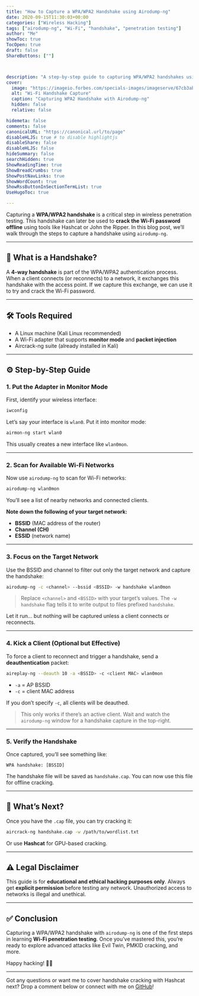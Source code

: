 ```yaml
---
title: "How to Capture a WPA/WPA2 Handshake using Airodump-ng"
date: 2020-09-15T11:30:03+00:00
categories: ["Wireless Hacking"]
tags: ["airodump-ng", "Wi-Fi", "handshake", "penetration testing"]
author: "Me"
showToc: true
TocOpen: true
draft: false
ShareButtons: [""]



description: "A step-by-step guide to capturing WPA/WPA2 handshakes using airodump-ng for Wi-Fi penetration testing."
cover:
  image: "https://imageio.forbes.com/specials-images/imageserve/67cb3ab783e449ab2f772894/0x0.jpg"
  alt: "Wi-Fi Handshake Capture"
  caption: "Capturing WPA2 Handshake with Airodump-ng"
  hidden: false
  relative: false

hidemeta: false
comments: false
canonicalURL: "https://canonical.url/to/page"
disableHLJS: true # to disable highlightjs
disableShare: false
disableHLJS: false
hideSummary: false
searchHidden: true
ShowReadingTime: true
ShowBreadCrumbs: true
ShowPostNavLinks: true
ShowWordCount: true
ShowRssButtonInSectionTermList: true
UseHugoToc: true

---
```


Capturing a **WPA/WPA2 handshake** is a critical step in wireless penetration testing. This handshake can later be used to **crack the Wi-Fi password offline** using tools like Hashcat or John the Ripper. In this blog post, we’ll walk through the steps to capture a handshake using `airodump-ng`.

---

## 🧠 What is a Handshake?

A **4-way handshake** is part of the WPA/WPA2 authentication process. When a client connects (or reconnects) to a network, it exchanges this handshake with the access point. If we capture this exchange, we can use it to try and crack the Wi-Fi password.

---

## 🛠️ Tools Required

- A Linux machine (Kali Linux recommended)
- A Wi-Fi adapter that supports **monitor mode** and **packet injection**
- Aircrack-ng suite (already installed in Kali)

---

## ⚙️ Step-by-Step Guide

### 1. Put the Adapter in Monitor Mode

First, identify your wireless interface:

```bash
iwconfig
```

Let’s say your interface is `wlan0`. Put it into monitor mode:

```bash
airmon-ng start wlan0
```

This usually creates a new interface like `wlan0mon`.

---

### 2. Scan for Available Wi-Fi Networks

Now use `airodump-ng` to scan for Wi-Fi networks:

```bash
airodump-ng wlan0mon
```

You’ll see a list of nearby networks and connected clients.

**Note down the following of your target network:**

- **BSSID** (MAC address of the router)
- **Channel (CH)**
- **ESSID** (network name)

---

### 3. Focus on the Target Network

Use the BSSID and channel to filter out only the target network and capture the handshake:

```bash
airodump-ng -c <channel> --bssid <BSSID> -w handshake wlan0mon
```

> Replace `<channel>` and `<BSSID>` with your target’s values. The `-w handshake` flag tells it to write output to files prefixed `handshake`.

Let it run... but nothing will be captured unless a client connects or reconnects.

---

### 4. Kick a Client (Optional but Effective)

To force a client to reconnect and trigger a handshake, send a **deauthentication** packet:

```bash
aireplay-ng --deauth 10 -a <BSSID> -c <client MAC> wlan0mon
```

- `-a` = AP BSSID
- `-c` = client MAC address

If you don’t specify `-c`, all clients will be deauthed.

> This only works if there’s an active client. Wait and watch the `airodump-ng` window for a handshake capture in the top-right.

---

### 5. Verify the Handshake

Once captured, you’ll see something like:

```
WPA handshake: [BSSID]
```

The handshake file will be saved as `handshake.cap`. You can now use this file for offline cracking.

---

## 🧪 What’s Next?

Once you have the `.cap` file, you can try cracking it:

```bash
aircrack-ng handshake.cap -w /path/to/wordlist.txt
```

Or use **Hashcat** for GPU-based cracking.

---

## ⚠️ Legal Disclaimer

This guide is for **educational and ethical hacking purposes only**. Always get **explicit permission** before testing any network. Unauthorized access to networks is illegal and unethical.

---

## ✅ Conclusion

Capturing a WPA/WPA2 handshake with `airodump-ng` is one of the first steps in learning **Wi-Fi penetration testing**. Once you’ve mastered this, you’re ready to explore advanced attacks like Evil Twin, PMKID cracking, and more.

Happy hacking! 🧑‍💻

---

Got any questions or want me to cover handshake cracking with Hashcat next? Drop a comment below or connect with me on [GitHub](https://github.com/)!
